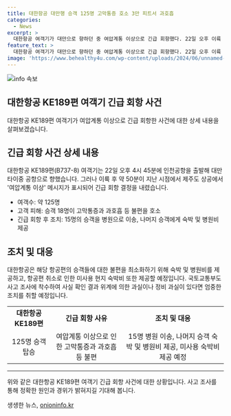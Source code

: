 ```yaml
---
title: 대한항공 대만행 승객 125명 고막통증 호소 3만 피트서 과호흡
categories:
  - News
excerpt: >
  대한항공 여객기가 대만으로 향하던 중 여압계통 이상으로 긴급 회항했다. 22일 오후 이륙 후 50분 뒤 기체 결함이 발견돼 회항하게 됐으며, 이로 인해 승객 18명이 고막통증과 과호흡 등 불편을 호소했다. 대한항공은 해당 승객들을 병원으로 이송하고, 일부 승객에게는 숙박을 제공했다. 결국 23일 오전에 재출발했고, 이에 따라 일정이 크게 지연되었다. 사고 조사가 진행 중이며, 대한항공은 이로 인한 고객의 미사용 숙박비도 제공할 예정이다. 국토부도 사고 조사에 착수했으며, 관련하여 엄중한 조치할 것이라고 밝혔다.
feature_text: >
  대한항공 여객기가 대만으로 향하던 중 여압계통 이상으로 긴급 회항했다. 22일 오후 이륙 후 50분 뒤 기체 결함이 발견돼 회항하게 됐으며, 이로 인해 승객 18명이 고막통증과 과호흡 등 불편을 호소했다. 대한항공은 해당 승객들을 병원으로 이송하고, 일부 승객에게는 숙박을 제공했다. 결국 23일 오전에 재출발했고, 이에 따라 일정이 크게 지연되었다. 사고 조사가 진행 중이며, 대한항공은 이로 인한 고객의 미사용 숙박비도 제공할 예정이다. 국토부도 사고 조사에 착수했으며, 관련하여 엄중한 조치할 것이라고 밝혔다.
image: 'https://www.behealthy4u.com/wp-content/uploads/2024/06/unnamed-file.png'
---
```


<p><img src="https://www.behealthy4u.com/wp-content/uploads/2024/06/unnamed-file.png" alt="info 속보" /></p>

<h2 data-ke-size="size26">대한항공 KE189편 여객기 긴급 회항 사건</h2>

<p data-ke-size="size16">대한항공 KE189편 여객기가 여압계통 이상으로 긴급 회항한 사건에 대한 상세 내용을 살펴보겠습니다.</p>

<h2 data-ke-size="size24">긴급 회항 사건 상세 내용</h2>

<p data-ke-size="size16">대한항공 KE189편(B737-8) 여객기는 22일 오후 4시 45분에 인천공항을 출발해 대만 타이중 공항으로 향했습니다. 그러나 이륙 후 약 50분이 지난 시점에서 제주도 상공에서 '여압계통 이상' 메시지가 표시되어 긴급 회항 결정을 내렸습니다.</p>

<ul>
  <li>여객수: 약 125명</li>
  <li>고객 피해: 승객 18명이 고막통증과 과호흡 등 불편을 호소</li>
  <li>긴급 회항 후 조치: 15명의 승객을 병원으로 이송, 나머지 승객에게 숙박 및 병원비 제공</li>
</ul>

<h2 data-ke-size="size24">조치 및 대응</h2>

<p data-ke-size="size16">대한항공은 해당 항공편의 승객들에 대한 불편을 최소화하기 위해 숙박 및 병원비를 제공하고, 항공편 취소로 인한 미사용 현지 숙박비 또한 제공할 예정입니다. 국토교통부도 사고 조사에 착수하여 사실 확인 결과 위계에 의한 과실이나 정비 과실이 있다면 엄중한 조치를 취할 예정입니다.</p>

<table>
  <tr>
    <td style="text-align: center; height: 17px;"><b>대한항공 KE189편</b></td>
    <td style="text-align: center; height: 17px;"><b>긴급 회항 사유</b></td>
    <td style="text-align: center; height: 17px;"><b>조치 및 대응</b></td>
  </tr>
  <tr>
    <td style="text-align: center; height: 17px;">125명 승객 탑승</td>
    <td style="text-align: center; height: 17px;">여압계통 이상으로 인한 고막통증과 과호흡 등 불편</td>
    <td style="text-align: center; height: 17px;">15명 병원 이송, 나머지 승객 숙박 및 병원비 제공, 미사용 숙박비 제공 예정</td>
  </tr>
</table>

<hr>

<p data-ke-size="size16">위와 같은 대한항공 KE189편 여객기 긴급 회항 사건에 대한 상황입니다. 사고 조사를 통해 정확한 원인과 경위가 밝혀지길 기대해 봅니다.</p>
생생한 뉴스, <a href="https://onioninfo.kr" rel="dofollow">onioninfo.kr</a>


